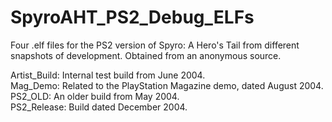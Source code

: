 # SpyroAHT_PS2_Debug_ELFs
Four .elf files for the PS2 version of Spyro: A Hero's Tail from different snapshots of development. Obtained from an anonymous source.

Artist_Build: Internal test build from June 2004.<br>
Mag_Demo: Related to the PlayStation Magazine demo, dated August 2004.<br>
PS2_OLD: An older build from May 2004.<br>
PS2_Release: Build dated December 2004.
